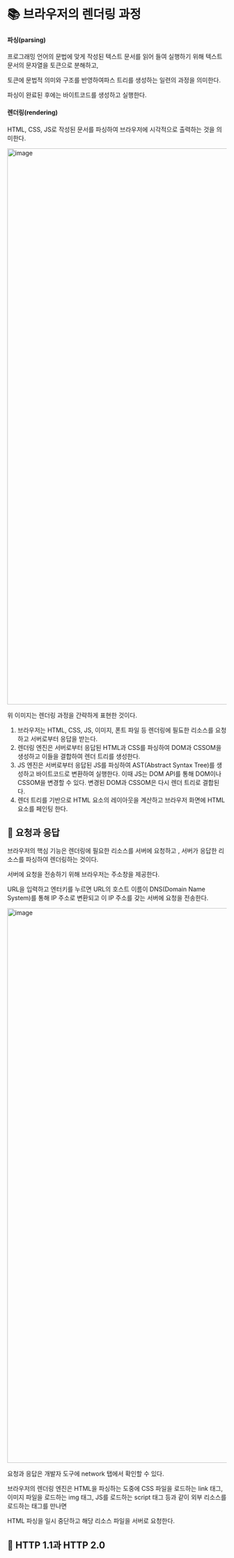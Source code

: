 # 📚 브라우저의 렌더링 과정

#### 파싱(parsing)

프로그래밍 언어의 문법에 맞게 작성된 텍스트 문서를 읽어 들여 실행하기 위해 텍스트 문서의 문자열을 토큰으로 분해하고,

토큰에 문법적 의미와 구조를 반영하여파스 트리를 생성하는 일련의 과정을 의미한다.

파싱이 완료된 후에는 바이트코드를 생성하고 실행한다.

#### 렌더링(rendering)

HTML, CSS, JS로 작성된 문서를 파싱하여 브라우저에 시각적으로 출력하는 것을 의미한다.

<img width="1273" alt="image" src="https://github.com/mingzzi96/js-deep-dive-study/assets/134386378/bf532fe0-fa60-4077-9c10-8a0eeb7664e8">

위 이미지는 렌더링 과정을 간략하게 표현한 것이다.

1. 브라우저는 HTML, CSS, JS, 이미지, 폰트 파일 등 렌더링에 필됴한 리소스를 요청하고 서버로부터 응답을 받는다.
2. 렌더링 엔진은 서버로부터 응답된 HTML과 CSS를 파싱하여 DOM과 CSSOM을 생성하고 이들을 결합하여 렌더 트리를 생성한다.
3. JS 엔진은 서버로부터 응답된 JS를 파싱하여 AST(Abstract Syntax Tree)를 생성하고 바이트코드로 변환하여 실행한다. 이때 JS는 DOM API를 통해 DOM이나 CSSOM을 변경할 수 있다. 변경된 DOM과 CSSOM은 다시 렌더 트리로 결합된다.
4. 렌더 트리를 기반으로 HTML 요소의 레이아웃을 계산하고 브라우저 화면에 HTML 요소를 페인팅 한다.

## 🎀 요청과 응답

브라우저의 핵심 기능은 렌더링에 필요한 리소스를 서버에 요청하고 , 서버가 응답한 리소스를 파싱하여 렌더링하는 것이다.

서버에 요청을 전송하기 위해 브라우저는 주소창을 제공한다.

URL을 입력하고 엔터키를 누르면 URL의 호스트 이름이 DNS(Domain Name System)를 통해 IP 주소로 변환되고 이 IP 주소를 갖는 서버에 요청을 전송한다.

<img width="1270" alt="image" src="https://github.com/mingzzi96/js-deep-dive-study/assets/134386378/43c57afd-cdb3-4d22-bf49-d3b75421c86c">

요청과 응답은 개발자 도구에 network 탭에서 확인할 수 있다.

브라우저의 렌더링 엔진은 HTML을 파싱하는 도중에 CSS 파일을 로드하는 link 태그, 이미지 파일을 로드하는 img 태그, JS를 로드하는 script 태그 등과 같이 외부 리소스를 로드하는 태그를 만나면

HTML 파싱을 일시 중단하고 해당 리소스 파일을 서버로 요청한다.

## 🎀 HTTP 1.1과 HTTP 2.0

